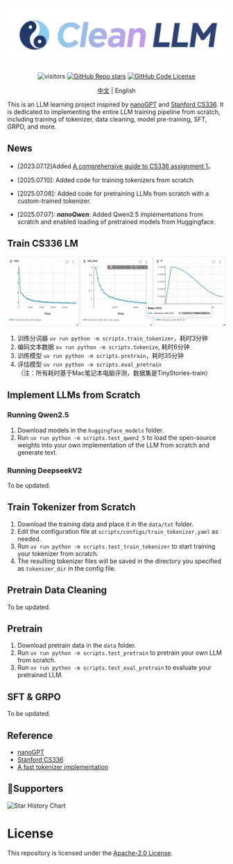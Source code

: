 <div align="center">

![logo](assets/logo3.jpg)

</div>

<div align="center">

![visitors](https://visitor-badge.laobi.icu/badge?page_id=wingAGI/clean-llm)
[![GitHub Repo stars](https://img.shields.io/github/stars/wingAGI/clean-llm?style=social)](https://github.com/wingAGI/clean-llm/stargazers)
[![GitHub Code License](https://img.shields.io/github/license/wingAGI/clean-llm)](LICENSE)

</div>

<div align="center">

[中文](./README.md) | English

</div>

This is an LLM learning project inspired by [nanoGPT](https://github.com/karpathy/nanoGPT) and [Stanford CS336](https://github.com/stanford-cs336). It is dedicated to implementing the entire LLM training pipeline from scratch, including training of tokenizer, data cleaning, model pre-training, SFT, GRPO, and more.


## News
- [2023.07.12]Added [A comprehensive guide to CS336 assignment 1](./guide.md)。

- [2025.07.10]: Added code for training tokenizers from scratch.

- [2025.07.08]: Added code for pretraining LLMs from scratch with a custom-trained tokenizer.

- [2025.07.07]: ***nanoQwen***: Added Qwen2.5 implementations from scratch and enabled loading of pretrained models from Huggingface.

## Train CS336 LM 
![cs336_lm_pretrain](assets/pretrain_tinystories_loss.png)
1. 训练分词器 `uv run python -m scripts.train_tokenizer`，耗时3分钟
2. 编码文本数据 `uv run python -m scripts.tokenize`, 耗时6分钟
3. 训练模型 `uv run python -m scripts.pretrain`，耗时35分钟
4. 评估模型 `uv run python -m scripts.eval_pretrain`  
（注：所有耗时基于Mac笔记本电脑评测，数据集是TinyStories-train）

## Implement LLMs from Scratch

### Running Qwen2.5
1. Download models in the `huggingface_models` folder.  
2. Run `uv run python -m scripts.test_qwen2_5` to load the open-source weights into your own implementation of the LLM from scratch and generate text.

### Running DeepseekV2
To be updated.

## Train Tokenizer from Scratch

1. Download the training data and place it in the `data/txt` folder.
2. Edit the configuration file at `scripts/configs/train_tokenizer.yaml` as needed.
3. Run `uv run python -m scripts.test_train_tokenizer` to start training your tokenizer from scratch.
4. The resulting tokenizer files will be saved in the directory you specified as `tokenizer_dir` in the config file.


## Pretrain Data Cleaning
To be updated.

## Pretrain
1. Download pretrain data in the `data` folder.
2. Run `uv run python -m scripts.test_pretrain` to pretrain your own LLM from scratch.
3. Run `uv run python -m scripts.test_eval_pretrain` to evaluate your pretrained LLM.

## SFT & GRPO
To be updated.

## Reference
- [nanoGPT](https://github.com/karpathy/nanoGPT)
- [Stanford CS336](https://cs336.stanford.edu/)
- [A fast tokenizer implementation](https://zhuanlan.zhihu.com/p/1920487178846344415)

## 🫶Supporters

<picture>
  <source media="(prefers-color-scheme: dark)" srcset="https://api.star-history.com/svg?repos=wingAGI/clean-llm&type=Date&theme=dark"/>
  <source media="(prefers-color-scheme: light)" srcset="https://api.star-history.com/svg?repos=wingAGI/clean-llm&type=Date"/>
  <img alt="Star History Chart" src="https://api.star-history.com/svg?repos=wingAGI/clean-llm&type=Date"/>
</picture>

# License

This repository is licensed under the [Apache-2.0 License](LICENSE).